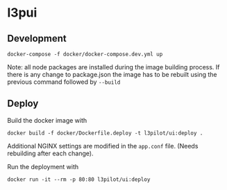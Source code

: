 # l3pui

## Development
```
docker-compose -f docker/docker-compose.dev.yml up
```
Note: all node packages are installed during the image building process. If there is any change to package.json the image has to be rebuilt using the previous command followed by `--build`

## Deploy
Build the docker image with 
```
docker build -f docker/Dockerfile.deploy -t l3pilot/ui:deploy .
```

Additional NGINX settings are modified in the `app.conf` file. (Needs rebuilding after each change).

Run the deployment with
```
docker run -it --rm -p 80:80 l3pilot/ui:deploy
```

